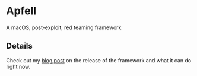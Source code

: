 # Apfell
A macOS, post-exploit, red teaming framework

## Details
Check out my [blog post](https://its-a-feature.github.io/posts/2018/07/bare-bones-apfell-server-code-release/) on the release of the framework and what it can do right now.
